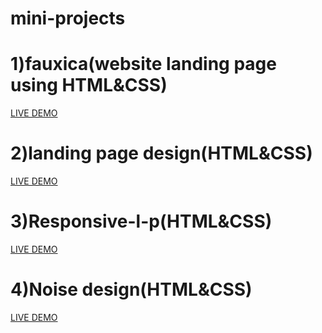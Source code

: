 # mini-projects
# 1)fauxica(website landing page using HTML&CSS)
<a href=https://hafis1017.github.io/mini-projects/fauxica/>LIVE DEMO</a>
# 2)landing page design(HTML&CSS)
<a href=https://hafis1017.github.io/mini-projects/landing-page-design/>LIVE DEMO</a>
# 3)Responsive-l-p(HTML&CSS)
<a href=https://hafis1017.github.io/mini-projects/responsive-l-p/>LIVE DEMO</a>
# 4)Noise design(HTML&CSS)
<a href=https://hafis1017.github.io/mini-projects/noise design/>LIVE DEMO</a>

